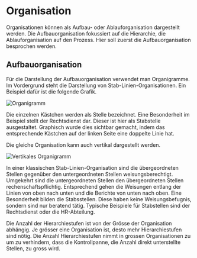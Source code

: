 # Organisation

Organisationen können als Aufbau- oder Ablauforganisation dargestellt werden.
Die Aufbauorganisation fokussiert auf die Hierarchie, die Ablauforganisation auf
den Prozess. Hier soll zuerst die Aufbauorganisation besprochen werden.

## Aufbauorganisation

Für die Darstellung der Aufbauorganisation verwendet man Organigramme. Im
Vordergrund steht die Darstellung von Stab-Linien-Organisationen. Ein Beispiel
dafür ist die folgende Grafik.

![Organigramm](organigram1.svg)

Die einzelnen Kästchen werden als Stelle bezeichnet. Eine Besonderheit im
Beispiel stellt der Rechtsdienst dar. Dieser ist hier als Stabstelle
ausgestaltet. Graphisch wurde dies sichtbar gemacht, indem das entsprechende
Kästchen auf der linken Seite eine doppelte Linie hat.

Die gleiche Organisation kann auch vertikal dargestellt werden.

![Vertikales Organigramm](organigram_v.svg)

In einer klassischen Stab-Linien-Organisation sind die übergeordneten Stellen
gegenüber den untergeordneten Stellen weisungsberechtigt. Umgekehrt sind die
untergeordneten Stellen den übergeordneten Stellen rechenschaftspflichtig.
Entsprechend gehen die Weisungen entlang der Linien von oben nach unten und die
Berichte von unten nach oben. Eine Besonderheit bilden die Stabsstellen. Diese
haben keine Weisungsbefugnis, sondern sind nur beratend tätig. Typische
Beispiele für Stabstellen sind der Rechtsdienst oder die HR-Abteilung.

Die Anzahl der Hierarchiestufen ist von der Grösse der Organisation abhängig. Je
grösser eine Organisation ist, desto mehr Hierarchiestufen sind nötig. Die
Anzahl Hierarchiestufen nimmt in grossen Organisationen zu um zu verhindern,
dass die Kontrollpanne, die Anzahl direkt unterstellte Stellen, zu gross wird.
